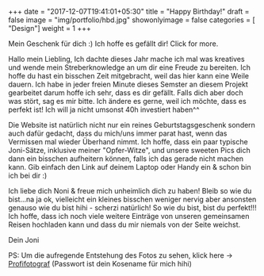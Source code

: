 +++
date = "2017-12-07T19:41:01+05:30"
title = "Happy Birthday!"
draft = false
image = "img/portfolio/hbd.jpg"
showonlyimage = false
categories = [ "Design"]
weight = 1
+++

Mein Geschenk für dich :) Ich hoffe es gefällt dir! Click for more.

<!--more-->

Hallo mein Liebling,
Ich dachte dieses Jahr mache ich mal was kreatives und wende mein Streberknowledge an um dir eine Freude zu bereiten. Ich hoffe du hast ein bisschen Zeit mitgebracht, weil das hier kann eine Weile dauern. Ich habe in jeder freien Minute dieses Semster an diesem Projekt gearbeitet darum  hoffe ich sehr, dass es dir gefällt. Falls dich aber doch was stört, sag es mir bitte. Ich ändere es gerne, weil ich möchte, dass es perfekt ist! Ich will ja nicht umsonst 40h investiert haben^^ 

Die Website ist natürlich nicht nur ein reines Geburtstagsgeschenk sondern auch dafür gedacht, dass du mich/uns immer parat hast, wenn das Vermissen mal wieder Überhand nimmt. Ich hoffe, dass ein paar typische Joni-Sätze, inklusive meiner "Opfer-Witze", und unsere sweeten Pics dich dann ein bisschen aufheitern können, falls ich das gerade nicht machen kann. Gib einfach den Link auf deinem Laptop oder Handy ein & schon bin ich bei dir :) 


Ich liebe dich Noni & freue mich unheimlich dich zu haben! 
Bleib so wie du bist...na ja ok, vielleicht ein kleines bisschen weniger nervig aber ansonsten genauso wie du bist hihi - scherzi natürlich! So wie du bist, bist du perfekt!!!
Ich hoffe, dass ich noch viele weitere Einträge von unseren gemeinsamen Reisen hochladen kann und dass du mir niemals von der Seite weichst. 

Dein Joni



PS: Um die aufregende Entstehung des Fotos zu sehen, klick here -> [Profifotograf](https://vimeo.com/246196528) (Passwort ist dein Kosename für mich hihi)